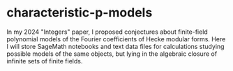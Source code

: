 # characteristic-p-models

In my 2024 "Integers" paper, I proposed conjectures about finite-field polynomial models 
of the Fourier coefficients of Hecke modular forms. Here I will store SageMath notebooks
and text data files for calculations studying possible models of the same objects, but lying in the 
algebraic closure of infinite sets of finite fields.
